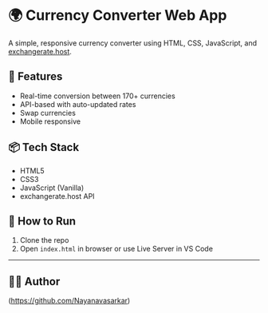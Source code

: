 # 🌍 Currency Converter Web App

A simple, responsive currency converter using HTML, CSS, JavaScript, and [exchangerate.host](https://exchangerate.host).

## 🔧 Features
- Real-time conversion between 170+ currencies
- API-based with auto-updated rates
- Swap currencies
- Mobile responsive

## 📦 Tech Stack
- HTML5
- CSS3
- JavaScript (Vanilla)
- exchangerate.host API



## 🚀 How to Run
1. Clone the repo
2. Open `index.html` in browser or use Live Server in VS Code

---

## 👨‍💻 Author
(https://github.com/Nayanavasarkar)
